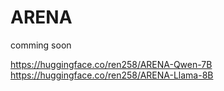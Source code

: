 # ARENA
comming soon

https://huggingface.co/ren258/ARENA-Qwen-7B
https://huggingface.co/ren258/ARENA-Llama-8B
